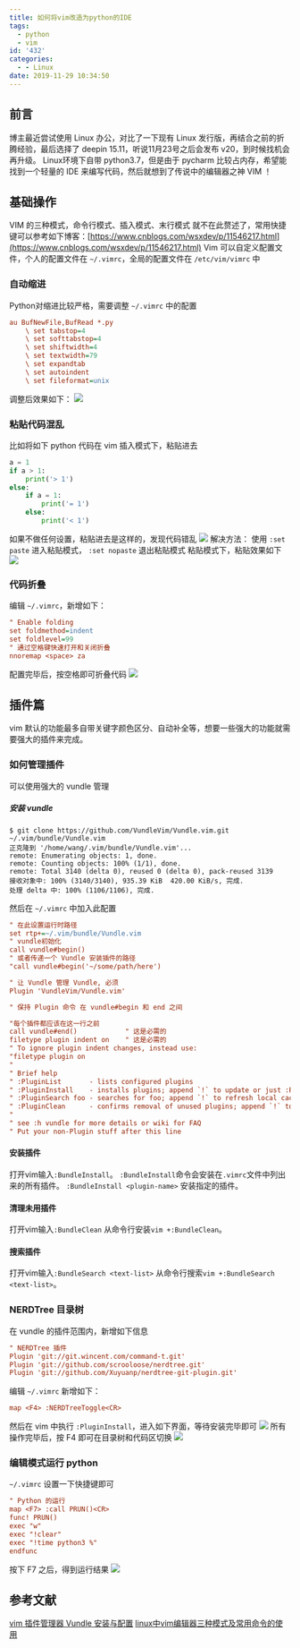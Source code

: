 ```yaml
---
title: 如何将vim改造为python的IDE
tags:
  - python
  - vim
id: '432'
categories:
  - - Linux
date: 2019-11-29 10:34:50
---
```




## 前言

博主最近尝试使用 Linux 办公，对比了一下现有 Linux 发行版，再结合之前的折腾经验，最后选择了 deepin 15.11，听说11月23号之后会发布 v20，到时候找机会再升级。 Linux环境下自带 python3.7，但是由于 pycharm 比较占内存，希望能找到一个轻量的 IDE 来编写代码，然后就想到了传说中的编辑器之神 VIM ！

## 基础操作

VIM 的三种模式，命令行模式、插入模式、末行模式 就不在此赘述了，常用快捷键可以参考如下博客：[https://www.cnblogs.com/wsxdev/p/11546217.html](https://www.cnblogs.com/wsxdev/p/11546217.html) Vim 可以自定义配置文件，个人的配置文件在 `~/.vimrc`，全局的配置文件在 `/etc/vim/vimrc` 中

### 自动缩进

Python对缩进比较严格，需要调整 `~/.vimrc` 中的配置

```ini
au BufNewFile,BufRead *.py
    \ set tabstop=4 
    \ set softtabstop=4 
    \ set shiftwidth=4 
    \ set textwidth=79 
    \ set expandtab 
    \ set autoindent 
    \ set fileformat=unix 
```

调整后效果如下： ![](../static/uploads/2019/11/d9bce684bb0d4959782201e5429410bb.png)

### 粘贴代码混乱

比如将如下 python 代码在 vim 插入模式下，粘贴进去

```python
a = 1
if a > 1:
    print('> 1')
else:
    if a = 1:
        print('= 1')
    else:
        print('< 1')
```

如果不做任何设置，粘贴进去是这样的，发现代码错乱 ![](../static/uploads/2019/11/85af5371803f2efb88d33ecd920c783b.png) 解决方法： 使用 `:set paste` 进入粘贴模式， `:set nopaste` 退出粘贴模式 粘贴模式下，粘贴效果如下 ![](../static/uploads/2019/11/5a936a5e5f4982ac830c3b48f7dd7c49.png)

### 代码折叠

编辑 `~/.vimrc`，新增如下：

```ini
" Enable folding
set foldmethod=indent
set foldlevel=99
" 通过空格键快速打开和关闭折叠
nnoremap <space> za
```

配置完毕后，按空格即可折叠代码 ![](../static/uploads/2019/11/d8f2ed5fd27657a5d2d0ae5d3e988a24.png)

## 插件篇

vim 默认的功能最多自带关键字颜色区分、自动补全等，想要一些强大的功能就需要强大的插件来完成。

### 如何管理插件

可以使用强大的 vundle 管理

##### 安装 vundle

```shell
$ git clone https://github.com/VundleVim/Vundle.vim.git ~/.vim/bundle/Vundle.vim
正克隆到 '/home/wang/.vim/bundle/Vundle.vim'...
remote: Enumerating objects: 1, done.
remote: Counting objects: 100% (1/1), done.
remote: Total 3140 (delta 0), reused 0 (delta 0), pack-reused 3139
接收对象中: 100% (3140/3140), 935.39 KiB  420.00 KiB/s, 完成.
处理 delta 中: 100% (1106/1106), 完成.
```

然后在 `~/.vimrc` 中加入此配置

```ini
" 在此设置运行时路径 
set rtp+=~/.vim/bundle/Vundle.vim
" vundle初始化 
call vundle#begin()
" 或者传递一个 Vundle 安装插件的路径
"call vundle#begin('~/some/path/here')

" 让 Vundle 管理 Vundle, 必须
Plugin 'VundleVim/Vundle.vim'

" 保持 Plugin 命令 在 vundle#begin 和 end 之间

"每个插件都应该在这一行之前  
call vundle#end()            " 这是必需的 
filetype plugin indent on    " 这是必需的 
" To ignore plugin indent changes, instead use:
"filetype plugin on
"
" Brief help
" :PluginList       - lists configured plugins
" :PluginInstall    - installs plugins; append `!` to update or just :PluginUpdate
" :PluginSearch foo - searches for foo; append `!` to refresh local cache
" :PluginClean      - confirms removal of unused plugins; append `!` to auto-approve removal
"
" see :h vundle for more details or wiki for FAQ
" Put your non-Plugin stuff after this line
```

#### 安装插件

打开vim输入`:BundleInstall`。 `:BundleInstall`命令会安装在`.vimrc`文件中列出来的所有插件。 `:BundleInstall <plugin-name>` 安装指定的插件。

#### 清理未用插件

打开vim输入`:BundleClean` 从命令行安装`vim +:BundleClean`。

#### 搜索插件

打开vim输入`:BundleSearch <text-list>` 从命令行搜索`vim +:BundleSearch <text-list>`。

### NERDTree 目录树

在 vundle 的插件范围内，新增如下信息

```ini
" NERDTree 插件
Plugin 'git://git.wincent.com/command-t.git'
Plugin 'git://github.com/scrooloose/nerdtree.git'
Plugin 'git://github.com/Xuyuanp/nerdtree-git-plugin.git'
```

编辑 `~/.vimrc` 新增如下：

```ini
map <F4> :NERDTreeToggle<CR>
```

然后在 vim 中执行 `:PluginInstall`，进入如下界面，等待安装完毕即可 ![](../static/uploads/2019/11/046dc2169d2c9586b9fb5b2d297c068d.png) 所有操作完毕后，按 F4 即可在目录树和代码区切换 ![](../static/uploads/2019/11/78d44c97fa3cff17cc6d75871b61a73d.png)

### 编辑模式运行 python

`~/.vimrc` 设置一下快捷键即可

```ini
" Python 的运行
map <F7> :call PRUN()<CR>
func! PRUN()
exec "w"
exec "!clear"
exec "!time python3 %"
endfunc
```

按下 F7 之后，得到运行结果 ![](../static/uploads/2019/11/47a37cdf4747684a0364db607f49ccde.png)

## 参考文献

[vim 插件管理器 Vundle 安装与配置](https://www.jianshu.com/p/1839f1fb3f08) [linux中vim编辑器三种模式及常用命令的使用](https://www.cnblogs.com/wsxdev/p/11546217.html)